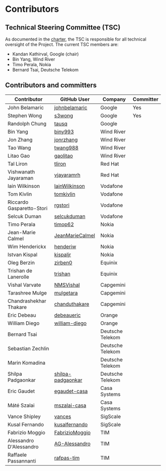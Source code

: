 # Contributors

## Technical Steering Committee (TSC)

As documented in the [charter](https://nephio.org/wp-content/uploads/sites/6/2022/04/Nephio-Project-Technical-Charter-Final-4-11-2022-1.pdf),
the TSC is responsible for all technical oversight of the Project. The current
TSC members are:
  - Kandan Kathirval, Google (chair)
  - Bin Yang, Wind River
  - Timo Perala, Nokia
  - Bernard Tsai, Deutsche Telekom

## Contributors and committers

| Contributor               | GitHub User                                           | Company          | Committer |
| ------------------------- | -------------------------------------------------     | ---------------- | --------- |
| John Belamaric            | [johnbelamaric](https://github.com/johnbelamaric)     | Google           | Yes       |
| Stephen Wong              | [s3wong](https://github.com/s3wong)                   | Google           | Yes       |
| Randolph Chung            | [tausq](https://github.com/tausq)                     | Google           |           |
| Bin Yang                  | [biny993](https://github.com/biny993)                 | Wind River       |           |
| Jon Zhang                 | [jonrzhang](https://github.com/jonrzhang)             | Wind River       |           |
| Tao Wang                  | [twang988](https://github.com/twang988)               | Wind River       |           |
| Litao Gao                 | [gaolitao](https://github.com/gaolitao)               | Wind River       |           |
| Tal Liron                 | [tliron](https://github.com/tliron)                   | Red Hat          |           |
| Vishwanath Jayaraman      | [vjayaramrh](https://github.com/vjayaramrh)           | Red Hat          |           |
| Iain Wilkinson            | [IainWilkinson](https://github.com/IainWilkinson)     | Vodafone         |           |
| Tom Kivlin                | [tomkivlin](https://github.com/tomkivlin)             | Vodafone         |           |
| Riccardo Gasparetto-Stori | [rgstori](https://github.com/rgstori)                 | Vodafone         |           |
| Selcuk Duman              | [selcukduman](https://github.com/selcukduman)         | Vodafone         |           |
| Timo Perala               | [timop62](https://github.com/timop62)                 | Nokia            |           |
| Jean-Marie Calmel         | [JeanMarieCalmel](https://github.com/JeanMarieCalmel) | Nokia            |           |
| Wim Henderickx            | [henderiw](https://github.com/henderiw)               | Nokia            |           |
| Istvan Kispal             | [kispaljr](https://github.com/kispaljr)               | Nokia            |           |
| Oleg Berzin               | [zirben0](https://github.com/zirben0)                 | Equinix          |           |
| Trishan de Lanerolle      | [trishan](https://github.com/trishan)                 | Equinix          |           |
| Vishal Varvate            | [NMSVishal](https://github.com/NMSVishal)             | Capgemini        |           |
| Tarashree Mulge           | [mulgetara](https://github.com/mulgetara)             | Capgemini        |           |
| Chandrashekhar Thakare    | [chanduthakare](https://github.com/chanduthakare)     | Capgemini        |           |
| Eric Debeau               | [debeaueric](https://github.com/debeaueric)           | Orange           |           |
| William Diego             | [william-diego](https://github.com/william-diego)     | Orange           |           |
| Bernard Tsai              |                                                       | Deutsche Telekom |           |
| Sebastian Zechlin         |                                                       | Deutsche Telekom |           |
| Marin Komadina            |                                                       | Deutsche Telekom |           |
| Shilpa Padgaonkar         | [shilpa-padgaonkar](https://github.com/shilpa-padgaonkar)| Deutsche Telekom |           |
| Eric Gaudet               | [egaudet-casa](https://github.com/egaudet-casa)       | Casa Systems     |           |
| Máté Szalai               | [mszalai-casa](https://github.com/mszalai-casa)       | Casa Systems     |           |
| Vance Shipley             | [vances](https://github.com/vances)                   | SigScale         |           |
| Kusal Fernando            | [kusalfernando](https://github.com/kusalfernando)     | SigScale         |           |
| Fabrizio Moggio           | [FabrizioMoggio](https://github.com/FabrizioMoggio)   | TIM              |           |
| Alessandro D'Alessandro   | [AG-Alessandro](https://github.com/AG-Alessandro)     | TIM              |           |
| Raffaele Passannanti      | [rafpas-tim](https://github.com/rafpas-tim)           | TIM              |           |
